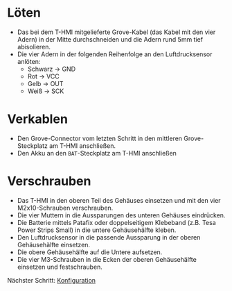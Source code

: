 # Löten

- Das bei dem T-HMI mitgelieferte Grove-Kabel (das Kabel mit den vier Adern) in der Mitte durchschneiden und die Adern rund 5mm tief abisolieren.
- Die vier Adern in der folgenden Reihenfolge an den Luftdrucksensor anlöten:
   - Schwarz -> GND
   - Rot -> VCC
   - Gelb -> OUT
   - Weiß -> SCK

# Verkablen

- Den Grove-Connector vom letzten Schritt in den mittleren Grove-Steckplatz am T-HMI anschließen.
- Den Akku an den `BAT`-Steckplatz am T-HMI anschließen

# Verschrauben

- Das T-HMI in den oberen Teil des Gehäuses einsetzen und mit den vier M2x10-Schrauben verschrauben.
- Die vier Muttern in die Aussparungen des unteren Gehäuses eindrücken.
- Die Batterie mittels Patafix oder doppelseitigem Klebeband (z.B. Tesa Power Strips Small) in die untere Gehäusehälfte kleben.
- Den Luftdrucksensor in die passende Aussparung in der oberen Gehäusehälfte einsetzen.
- Die obere Gehäusehälfte auf die Untere aufsetzen.
- Die vier M3-Schrauben in die Ecken der oberen Gehäusehälfte einsetzen und festschrauben.

Nächster Schritt: [Konfiguration](Configuration_de.md)
